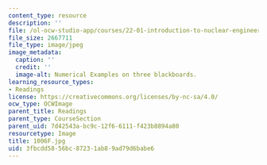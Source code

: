 ```yaml
---
content_type: resource
description: ''
file: /ol-ocw-studio-app/courses/22-01-introduction-to-nuclear-engineering-and-ionizing-radiation-fall-2016/3fbcdd5856bc87231ab89ad79d6babe6_1006F.jpg
file_size: 2667711
file_type: image/jpeg
image_metadata:
  caption: ''
  credit: ''
  image-alt: Numerical Examples on three blackboards.
learning_resource_types:
- Readings
license: https://creativecommons.org/licenses/by-nc-sa/4.0/
ocw_type: OCWImage
parent_title: Readings
parent_type: CourseSection
parent_uid: 7d42543a-bc9c-12f6-6111-f423b8894a80
resourcetype: Image
title: 1006F.jpg
uid: 3fbcdd58-56bc-8723-1ab8-9ad79d6babe6
---
```

